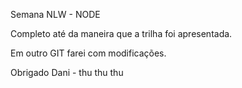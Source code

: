 Semana NLW - NODE

Completo até da maneira que a trilha foi apresentada.

Em outro GIT farei com modificações.



Obrigado Dani - thu thu thu
